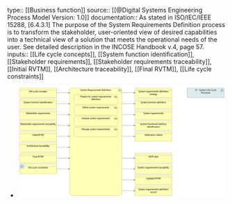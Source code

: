 type:: [[Business function]]
source:: [[@Digital Systems Engineering Process Model Version: 1.0]]
documentation:: As stated in ISO/IEC/IEEE 15288, [6.4.3.1] The purpose of the System Requirements Definition process is to transform the stakeholder, user-oriented view of desired capabilities into a technical view of a solution that meets the operational needs of the user.  See detailed description in the INCOSE Handbook v.4, page 57.
inputs:: [[Life cycle concepts]], [[System function identification]], [[Stakeholder requirements]], [[Stakeholder requirements traceability]], [[Initial RVTM]], [[Architecture traceability]], [[Final RVTM]], [[Life cycle constraints]]

- ![image.png](../assets/image_1689426307900_0.png)
